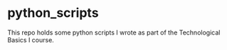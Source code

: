 # python_scripts
This repo holds some python scripts I wrote as part of the Technological Basics I course.
